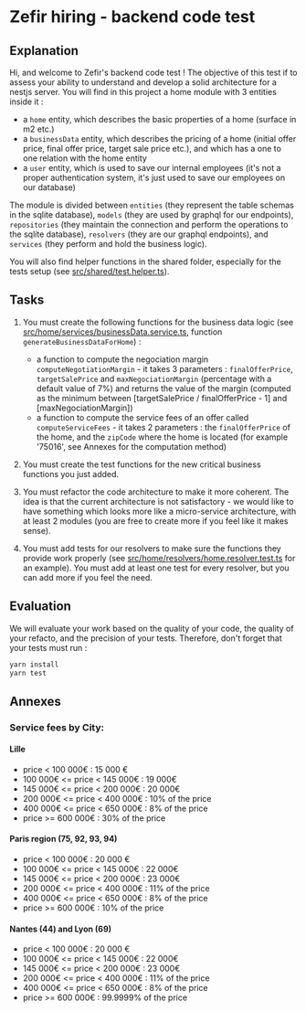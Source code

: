 # Zefir hiring - backend code test

## Explanation

Hi, and welcome to Zefir's backend code test ! The objective of this test if to assess your ability to understand and develop a solid architecture for a nestjs server. You will find in this project a home module with 3 entities inside it :

- a `home` entity, which describes the basic properties of a home (surface in m2 etc.)
- a `businessData` entity, which describes the pricing of a home (initial offer price, final offer price, target sale price etc.), and which has a one to one relation with the home entity
- a `user` entity, which is used to save our internal employees (it's not a proper authentication system, it's just used to save our employees on our database)

The module is divided between `entities` (they represent the table schemas in the sqlite database), `models` (they are used by graphql for our endpoints), `repositories` (they maintain the connection and perform the operations to the sqlite database), `resolvers` (they are our graphql endpoints), and `services` (they perform and hold the business logic).

You will also find helper functions in the shared folder, especially for the tests setup (see [src/shared/test.helper.ts](src/shared/test.helper.ts)).

## Tasks

1. You must create the following functions for the business data logic (see [src/home/services/businessData.service.ts](src/home/services/businessData.service.ts), function `generateBusinessDataForHome`) :

   - a function to compute the negociation margin `computeNegotiationMargin` - it takes 3 parameters : `finalOfferPrice`, `targetSalePrice` and `maxNegociationMargin` (percentage with a default value of 7%) and returns the value of the margin (computed as the minimum between [targetSalePrice / finalOfferPrice - 1] and [maxNegociationMargin])
   - a function to compute the service fees of an offer called `computeServiceFees` - it takes 2 parameters : the `finalOfferPrice` of the home, and the `zipCode` where the home is located (for example '75016', see Annexes for the computation method)

2. You must create the test functions for the new critical business functions you just added.

3. You must refactor the code architecture to make it more coherent. The idea is that the current architecture is not satisfactory - we would like to have something which looks more like a micro-service architecture, with at least 2 modules (you are free to create more if you feel like it makes sense).

4. You must add tests for our resolvers to make sure the functions they provide work properly (see [src/home/resolvers/home.resolver.test.ts](src/home/resolvers/home.resolver.test.ts) for an example). You must add at least one test for every resolver, but you can add more if you feel the need.

## Evaluation

We will evaluate your work based on the quality of your code, the quality of your refacto, and the precision of your tests. Therefore, don't forget that your tests must run :

```bash
yarn install
yarn test
```

## Annexes

### Service fees by City:

#### Lille

- price < 100 000€ : 15 000 €
- 100 000€ <= price < 145 000€ : 19 000€
- 145 000€ <= price < 200 000€ : 20 000€
- 200 000€ <= price < 400 000€ : 10% of the price
- 400 000€ <= price < 650 000€ : 8% of the price
- price >= 600 000€ : 30% of the price

#### Paris region (75, 92, 93, 94)

- price < 100 000€ : 20 000 €
- 100 000€ <= price < 145 000€ : 22 000€
- 145 000€ <= price < 200 000€ : 23 000€
- 200 000€ <= price < 400 000€ : 11% of the price
- 400 000€ <= price < 650 000€ : 8% of the price
- price >= 600 000€ : 10% of the price

#### Nantes (44) and Lyon (69)

- price < 100 000€ : 20 000 €
- 100 000€ <= price < 145 000€ : 22 000€
- 145 000€ <= price < 200 000€ : 23 000€
- 200 000€ <= price < 400 000€ : 11% of the price
- 400 000€ <= price < 650 000€ : 8% of the price
- price >= 600 000€ : 99.9999% of the price
